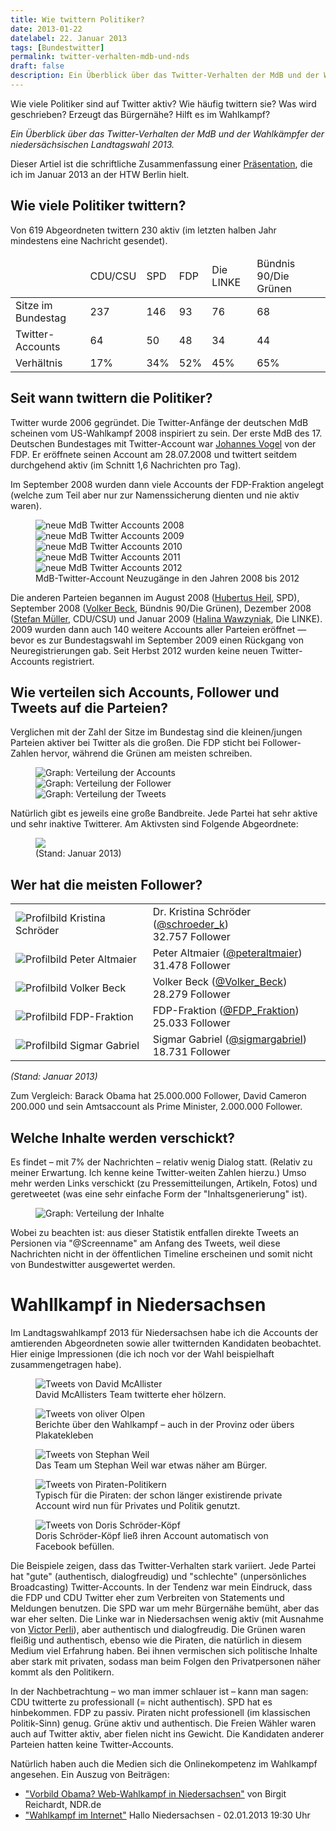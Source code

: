 ```yaml
---
title: Wie twittern Politiker?
date: 2013-01-22
datelabel: 22. Januar 2013
tags: [Bundestwitter]
permalink: twitter-verhalten-mdb-und-nds
draft: false
description: Ein Überblick über das Twitter-Verhalten der MdB und der Wahlkämpfer der niedersächsischen Landtagswahl 2013
---
```


<p>Wie viele Politiker sind auf Twitter aktiv? Wie häufig twittern sie? Was wird geschrieben? Erzeugt das Bürgernähe? Hilft es im Wahlkampf?</p><p><em>Ein Überblick über das Twitter-Verhalten der MdB und der Wahlkämpfer der niedersächsischen Landtagswahl 2013.</em></p>

<p>Dieser Artiel ist die schriftliche Zusammenfassung einer <a href="images/2013/01/bundestwitter-mdb-verhalten/praesentation_for-public.pdf">Präsentation</a>, die ich im Januar 2013 an der HTW Berlin hielt.</p>

<h2>Wie viele Politiker twittern?</h2>
<p>Von 619 Abgeordneten twittern 230 aktiv (im letzten halben Jahr mindestens eine Nachricht gesendet).</p>
<table>
<thead>
	<tr>
		<td></td>
		<td>CDU/CSU</td>
		<td>SPD</td>
		<td>FDP</td>
		<td>Die LINKE</td>
		<td>Bündnis 90/Die Grünen</td>
	</tr>
</thead>
<tbody>
	<tr>
		<td>Sitze im Bundestag</td>
		<td>237</td>
		<td>146</td>
		<td>93</td>
		<td>76</td>
		<td>68</td>
	</tr>
	<tr>
		<td>Twitter-Accounts</td>
		<td>64</td>
		<td>50</td>
		<td>48</td>
		<td>34</td>
		<td>44</td>
	</tr>
	<tr>
		<td>Verhältnis</td>
		<td>17%</td>
		<td>34%</td>
		<td>52%</td>
		<td>45%</td>
		<td>65%</td>
	</tr>
</tbody>
</table>

<h2>Seit wann twittern die Politiker?</h2>
<p>Twitter wurde 2006 gegründet. Die Twitter-Anfänge der deutschen MdB scheinen vom US-Wahlkampf 2008 inspiriert zu sein. Der erste MdB des 17. Deutschen Bundestages mit Twitter-Account war <a href="http://www.bundestwitter.de/mdb/johannesvogel/">Johannes Vogel</a> von der FDP. Er eröffnete seinen Account am 28.07.2008 und twittert seitdem durchgehend aktiv (im Schnitt 1,6 Nachrichten pro Tag).</p>
<p>Im September 2008 wurden dann viele Accounts der FDP-Fraktion angelegt (welche zum Teil aber nur zur Namenssicherung dienten und nie aktiv waren).</p>
<figure>
<img src="images/2013/01/bundestwitter-mdb-verhalten/neue-accounts-2008.png" alt="neue MdB Twitter Accounts 2008"><br />
<img src="images/2013/01/bundestwitter-mdb-verhalten/neue-accounts-2009.png" alt="neue MdB Twitter Accounts 2009"><br />
<img src="images/2013/01/bundestwitter-mdb-verhalten/neue-accounts-2010.png" alt="neue MdB Twitter Accounts 2010"><br />
<img src="images/2013/01/bundestwitter-mdb-verhalten/neue-accounts-2011.png" alt="neue MdB Twitter Accounts 2011"><br />
<img src="images/2013/01/bundestwitter-mdb-verhalten/neue-accounts-2012.png" alt="neue MdB Twitter Accounts 2012"><br />
<figcaption>MdB-Twitter-Account Neuzugänge in den Jahren 2008 bis 2012</figcaption>
</figure>
<p>Die anderen Parteien begannen im August 2008 (<a href="http://www.bundestwitter.de/mdb/hubertus_heil/">Hubertus Heil</a>, SPD), September 2008 (<a href="http://www.bundestwitter.de/mdb/Volker_Beck/">Volker Beck</a>, Bündnis 90/Die Grünen), Dezember 2008 (<a href="http://www.bundestwitter.de/mdb/smuellermdb/">Stefan Müller</a>, CDU/CSU) und Januar 2009 (<a href="http://www.bundestwitter.de/mdb/Halina_Waw/">Halina Wawzyniak</a>, Die LINKE). 2009 wurden dann auch 140 weitere Accounts aller Parteien eröffnet &mdash; bevor es zur Bundestagswahl im September 2009 einen Rückgang von Neuregistrierungen gab. Seit Herbst 2012 wurden keine neuen Twitter-Accounts registriert.</p>

<h2>Wie verteilen sich Accounts, Follower und Tweets auf die Parteien?</h2>
<p>Verglichen mit der Zahl der Sitze im Bundestag sind die kleinen/jungen Parteien aktiver bei Twitter als die großen. Die FDP sticht bei Follower-Zahlen hervor, während die Grünen am meisten schreiben.</p>
<figure>
	<img src="images/2013/01/bundestwitter-mdb-verhalten/verteilung-accounts.png" alt="Graph: Verteilung der Accounts"><br />
	<img src="images/2013/01/bundestwitter-mdb-verhalten/verteilung-follower.png" alt="Graph: Verteilung der Follower"><br />
	<img src="images/2013/01/bundestwitter-mdb-verhalten/verteilung-tweets.png" alt="Graph: Verteilung der Tweets"><br />
</figure>
<p>Natürlich gibt es jeweils eine große Bandbreite. Jede Partei hat sehr aktive und sehr inaktive Twitterer. Am Aktivsten sind Folgende Abgeordnete:</p>
<figure>
<img src="images/2013/01/bundestwitter-mdb-verhalten/top-accounts.png">
<figcaption>(Stand: Januar 2013)</figcaption>
</figure>


<h2>Wer hat die meisten Follower?</h2>

<table>
	<tr>
		<td><img src="images/2013/01/bundestwitter-mdb-verhalten/profile_schroeder_k.jpg" alt="Profilbild Kristina Schröder"></td>
		<td>Dr. Kristina Schröder (<a href="http://www.bundestwitter.de/mdb/schroeder_k/">@schroeder_k</a>)<br />32.757 Follower</td>
	</tr>
	<tr>
		<td><img src="images/2013/01/bundestwitter-mdb-verhalten/profile_altmaier.jpg" alt="Profilbild Peter Altmaier"></td>
		<td>Peter Altmaier (<a href="http://www.bundestwitter.de/mdb/peteraltmaier/">@peteraltmaier</a>)<br />31.478 Follower</td>
	</tr>
	<tr>
		<td><img src="images/2013/01/bundestwitter-mdb-verhalten/profile_Volker_Beck.jpg" alt="Profilbild Volker Beck"></td>
		<td>Volker Beck (<a href="http://www.bundestwitter.de/mdb/Volker_Beck/">@Volker_Beck</a>)<br />28.279 Follower</td>
	</tr>
	<tr>
		<td><img src="images/2013/01/bundestwitter-mdb-verhalten/profile_FDP_Fraktion.jpeg" alt="Profilbild FDP-Fraktion"></td>
		<td>FDP-Fraktion (<a href="http://www.bundestwitter.de/mdb/FDP_Fraktion/">@FDP_Fraktion</a>)<br />25.033 Follower</td>
	</tr>
	<tr>
		<td><img src="images/2013/01/bundestwitter-mdb-verhalten/profile_sigmargabriel.jpg" alt="Profilbild Sigmar Gabriel"></td>
		<td>Sigmar Gabriel (<a href="http://www.bundestwitter.de/mdb/sigmargabriel/">@sigmargabriel</a>)<br />18.731 Follower</td>
	</tr>
</table>
<p><em>(Stand: Januar 2013)</em></p>

<p>Zum Vergleich: Barack Obama hat 25.000.000 Follower, David Cameron 200.000 und sein Amtsaccount als Prime Minister, 2.000.000 Follower.</p>


<h2>Welche Inhalte werden verschickt?</h2>
<p>Es findet – mit 7% der Nachrichten – relativ wenig Dialog statt. (Relativ zu meiner Erwartung. Ich kenne keine Twitter-weiten Zahlen hierzu.) Umso mehr werden Links verschickt (zu Pressemitteilungen, Artikeln, Fotos) und geretweetet (was eine sehr einfache Form der "Inhaltsgenerierung" ist).</p>
<figure>
<img src="images/2013/01/bundestwitter-mdb-verhalten/inhaltsverteilung.png" alt="Graph: Verteilung der Inhalte">
</figure>
<p>Wobei zu beachten ist: aus dieser Statistik entfallen direkte Tweets an Persionen via "@Screenname" am Anfang des Tweets, weil diese Nachrichten nicht in der öffentlichen Timeline erscheinen und somit nicht von Bundestwitter ausgewertet werden.</p>

<h1>Wahllkampf in Niedersachsen</h1>
<p>Im Landtagswahlkampf 2013 für Niedersachsen habe ich die Accounts der amtierenden Abgeordneten sowie aller twitternden Kandidaten beobachtet. Hier einige Impressionen (die ich noch vor der Wahl beispielhaft zusammengetragen habe).</p>
<figure>
	<img src="images/2013/01/bundestwitter-mdb-verhalten/nds-tweet-mcallister.png" alt="Tweets von David McAllister">
	<figcaption>David McAllisters Team twitterte eher hölzern.</figcaption>
</figure>
<figure>
	<img src="images/2013/01/bundestwitter-mdb-verhalten/nds-tweets-olpen.png" alt="Tweets von oliver Olpen">
	<figcaption>Berichte über den Wahlkampf – auch in der Provinz oder übers Plakatekleben</figcaption>
</figure>
<figure>
	<img src="images/2013/01/bundestwitter-mdb-verhalten/nds-tweets-weil.png" alt="Tweets von Stephan Weil">
	<figcaption>Das Team um Stephan Weil war etwas näher am Bürger.</figcaption>
</figure>
<figure>
	<img src="images/2013/01/bundestwitter-mdb-verhalten/nds-tweet-katta.png" alt="Tweets von Piraten-Politikern">
	<figcaption>Typisch für die Piraten: der schon länger existirende private Account wird nun für Privates und Politik genutzt.</figcaption>
</figure>
<figure>
	<img src="images/2013/01/bundestwitter-mdb-verhalten/nds-tweet-dorisschroederk.png" alt="Tweets von Doris Schröder-Köpf">
	<figcaption>Doris Schröder-Köpf ließ ihren Account automatisch von Facebook befüllen.</figcaption>
</figure>


<p>Die Beispiele zeigen, dass das Twitter-Verhalten stark variiert. Jede Partei hat "gute" (authentisch, dialogfreudig) und "schlechte" (unpersönliches Broadcasting) Twitter-Accounts. In der Tendenz war mein Eindruck, dass die FDP und CDU Twitter eher zum Verbreiten von Statements und Meldungen benutzen. Die SPD war um mehr Bürgernähe bemüht, aber das war eher selten. Die Linke war in Niedersachsen wenig aktiv (mit Ausnahme von <a href="http://kandidaten.niedersachsen-tweets.de/mdb/victorperli/">Victor Perli</a>), aber authentisch und dialogfreudig. Die Grünen waren fleißig und authentisch, ebenso wie die Piraten, die natürlich in diesem Medium viel Erfahrung haben. Bei ihnen vermischen sich politische Inhalte aber stark mit privaten, sodass man beim Folgen den Privatpersonen näher kommt als den Politikern.</p>
<p></p>
<p>In der Nachbetrachtung – wo man immer schlauer ist – kann man sagen: CDU twitterte zu professionall (= nicht authentisch). SPD hat es hinbekommen. FDP zu passiv. Piraten nicht professionell (im klassischen Politik-Sinn) genug. Grüne aktiv und authentisch. Die Freien Wähler waren auch auf Twitter aktiv, aber fielen nicht ins Gewicht. Die Kandidaten anderer Parteien hatten keine Twitter-Accounts.</p>
<p>Natürlich haben auch die Medien sich die Onlinekompetenz im Wahlkampf angesehen. Ein Auszug von Beiträgen:
<ul>
	<li><a href="http://www.ndr.de/regional/niedersachsen/landtagswahl_niedersachsen_2013/netzwahlkampf101.html">&quot;Vorbild Obama? Web-Wahlkampf in Niedersachsen&quot;</a> von Birgit Reichardt, NDR.de</li>
	<li><a href="http://www.ndr.de/fernsehen/sendungen/hallo_niedersachsen/media/hallonds13283.html">&quot;Wahlkampf im Internet&quot;</a> Hallo Niedersachsen - 02.01.2013 19:30 Uhr</li>
</ul>
</p>
